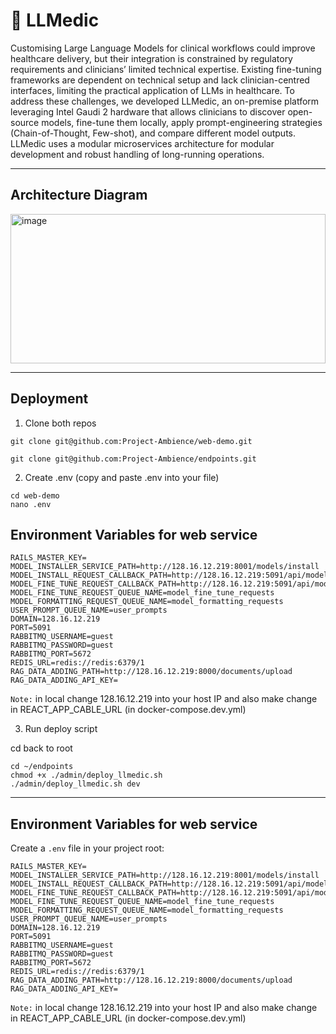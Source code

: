 # 🚀 LLMedic 

Customising Large Language Models for clinical workflows could improve healthcare delivery, but their
integration is constrained by regulatory requirements and clinicians’ limited technical expertise. Existing
fine-tuning frameworks are dependent on technical setup and lack clinician-centred interfaces, limiting
the practical application of LLMs in healthcare. To address these challenges, we developed LLMedic, an
on-premise platform leveraging Intel Gaudi 2 hardware that allows clinicians to discover open-source models,
fine-tune them locally, apply prompt-engineering strategies (Chain-of-Thought, Few-shot), and compare
different model outputs. LLMedic uses a modular microservices architecture for modular development and
robust handling of long-running operations. 

---

## Architecture Diagram

<img width="504" height="239" alt="image" src="https://github.com/user-attachments/assets/d0574263-e168-4abb-9905-dfa557468f5b" />

---

## Deployment

1. Clone both repos

```
git clone git@github.com:Project-Ambience/web-demo.git
```

```
git clone git@github.com:Project-Ambience/endpoints.git
```

2. Create .env (copy and paste .env into your file)

```
cd web-demo
nano .env
```

## Environment Variables for web service

```
RAILS_MASTER_KEY=
MODEL_INSTALLER_SERVICE_PATH=http://128.16.12.219:8001/models/install
MODEL_INSTALL_REQUEST_CALLBACK_PATH=http://128.16.12.219:5091/api/model_install_requests/update_status
MODEL_FINE_TUNE_REQUEST_CALLBACK_PATH=http://128.16.12.219:5091/api/model_fine_tune_requests/update_status
MODEL_FINE_TUNE_REQUEST_QUEUE_NAME=model_fine_tune_requests
MODEL_FORMATTING_REQUEST_QUEUE_NAME=model_formatting_requests
USER_PROMPT_QUEUE_NAME=user_prompts
DOMAIN=128.16.12.219
PORT=5091
RABBITMQ_USERNAME=guest
RABBITMQ_PASSWORD=guest
RABBITMQ_PORT=5672
REDIS_URL=redis://redis:6379/1
RAG_DATA_ADDING_PATH=http://128.16.12.219:8000/documents/upload
RAG_DATA_ADDING_API_KEY=
```

`Note:` in local change 128.16.12.219 into your host IP and also make change in REACT_APP_CABLE_URL (in docker-compose.dev.yml)

3. Run deploy script

cd back to root

```
cd ~/endpoints
chmod +x ./admin/deploy_llmedic.sh
./admin/deploy_llmedic.sh dev
```

---

## Environment Variables for web service

Create a `.env` file in your project root:

```
RAILS_MASTER_KEY=
MODEL_INSTALLER_SERVICE_PATH=http://128.16.12.219:8001/models/install
MODEL_INSTALL_REQUEST_CALLBACK_PATH=http://128.16.12.219:5091/api/model_install_requests/update_status
MODEL_FINE_TUNE_REQUEST_CALLBACK_PATH=http://128.16.12.219:5091/api/model_fine_tune_requests/update_status
MODEL_FINE_TUNE_REQUEST_QUEUE_NAME=model_fine_tune_requests
MODEL_FORMATTING_REQUEST_QUEUE_NAME=model_formatting_requests
USER_PROMPT_QUEUE_NAME=user_prompts
DOMAIN=128.16.12.219
PORT=5091
RABBITMQ_USERNAME=guest
RABBITMQ_PASSWORD=guest
RABBITMQ_PORT=5672
REDIS_URL=redis://redis:6379/1
RAG_DATA_ADDING_PATH=http://128.16.12.219:8000/documents/upload
RAG_DATA_ADDING_API_KEY=
```

`Note:` in local change 128.16.12.219 into your host IP and also make change in REACT_APP_CABLE_URL (in docker-compose.dev.yml)
